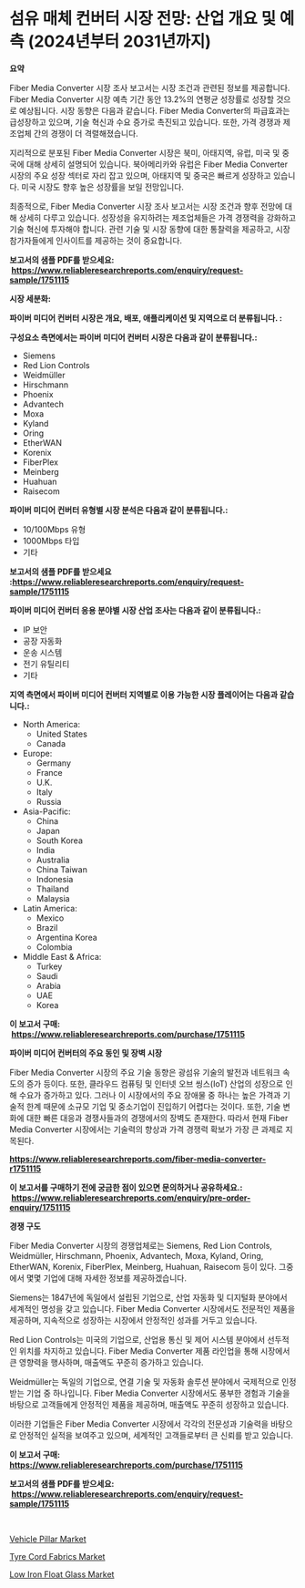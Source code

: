 <p><h1>섬유 매체 컨버터 시장 전망: 산업 개요 및 예측 (2024년부터 2031년까지)</h1></p><p><strong>요약</strong></p>
<p><p>Fiber Media Converter 시장 조사 보고서는 시장 조건과 관련된 정보를 제공합니다. Fiber Media Converter 시장 예측 기간 동안 13.2%의 연평균 성장률로 성장할 것으로 예상됩니다. 시장 동향은 다음과 같습니다. Fiber Media Converter의 파급효과는 급성장하고 있으며, 기술 혁신과 수요 증가로 촉진되고 있습니다. 또한, 가격 경쟁과 제조업체 간의 경쟁이 더 격렬해졌습니다.</p><p>지리적으로 분포된 Fiber Media Converter 시장은 북미, 아태지역, 유럽, 미국 및 중국에 대해 상세히 설명되어 있습니다. 북아메리카와 유럽은 Fiber Media Converter 시장의 주요 성장 섹터로 자리 잡고 있으며, 아태지역 및 중국은 빠르게 성장하고 있습니다. 미국 시장도 향후 높은 성장률을 보일 전망입니다.</p><p>최종적으로, Fiber Media Converter 시장 조사 보고서는 시장 조건과 향후 전망에 대해 상세히 다루고 있습니다. 성장성을 유지하려는 제조업체들은 가격 경쟁력을 강화하고 기술 혁신에 투자해야 합니다. 관련 기술 및 시장 동향에 대한 통찰력을 제공하고, 시장 참가자들에게 인사이트를 제공하는 것이 중요합니다.</p></p>
<p><strong>보고서의 샘플 PDF를 받으세요: &nbsp;<a href="https://www.reliableresearchreports.com/enquiry/request-sample/1751115">https://www.reliableresearchreports.com/enquiry/request-sample/1751115</a></strong></p>
<p><strong>시장 세분화:</strong></p>
<p><strong> 파이버 미디어 컨버터 시장은 개요, 배포, 애플리케이션 및 지역으로 더 분류됩니다. :</strong></p>
<p><strong>구성요소 측면에서는 파이버 미디어 컨버터 시장은 다음과 같이 분류됩니다.:</strong></p>
<p><ul><li>Siemens</li><li>Red Lion Controls</li><li>Weidmüller</li><li>Hirschmann</li><li>Phoenix</li><li>Advantech</li><li>Moxa</li><li>Kyland</li><li>Oring</li><li>EtherWAN</li><li>Korenix</li><li>FiberPlex</li><li>Meinberg</li><li>Huahuan</li><li>Raisecom</li></ul></p>
<p><strong> 파이버 미디어 컨버터 유형별 시장 분석은 다음과 같이 분류됩니다.:</strong></p>
<p><ul><li>10/100Mbps 유형</li><li>1000Mbps 타입</li><li>기타</li></ul></p>
<p><strong>보고서의 샘플 PDF를 받으세요 :<a href="https://www.reliableresearchreports.com/enquiry/request-sample/1751115">https://www.reliableresearchreports.com/enquiry/request-sample/1751115</a></strong></p>
<p><strong> 파이버 미디어 컨버터 응용 분야별 시장 산업 조사는 다음과 같이 분류됩니다.:</strong></p>
<p><ul><li>IP 보안</li><li>공장 자동화</li><li>운송 시스템</li><li>전기 유틸리티</li><li>기타</li></ul></p>
<p><strong>지역 측면에서 파이버 미디어 컨버터 지역별로 이용 가능한 시장 플레이어는 다음과 같습니다.:</strong></p>
<p><ul>
    <li>
        North America:
        <ul>
            <li>United States</li>
            <li>Canada</li>
        </ul>
    </li>
    <li>
        Europe:
        <ul>
            <li>Germany</li>
            <li>France</li>
            <li>U.K.</li>
            <li>Italy</li>
            <li>Russia</li>
        </ul>
    </li>
    <li>
        Asia-Pacific:
        <ul>
            <li>China</li>
            <li>Japan</li>
            <li>South Korea</li>
            <li>India</li>
            <li>Australia</li>
            <li>China Taiwan</li>
            <li>Indonesia</li>
            <li>Thailand</li>
            <li>Malaysia</li>
        </ul>
    </li>
    <li>
        Latin America:
        <ul>
            <li>Mexico</li>
            <li>Brazil</li>
            <li>Argentina Korea</li>
            <li>Colombia</li>
        </ul>
    </li>
    <li>
        Middle East & Africa:
        <ul>
            <li>Turkey</li>
            <li>Saudi</li>
            <li>Arabia</li>
            <li>UAE</li>
            <li>Korea</li>
        </ul>
    </li>
    </ul></p>
<p><strong>이 보고서 구매: &nbsp;<a href="https://www.reliableresearchreports.com/purchase/1751115">https://www.reliableresearchreports.com/purchase/1751115</a></strong></p>
<p><strong>파이버 미디어 컨버터의 주요 동인 및 장벽 시장</strong></p>
<p><p>Fiber Media Converter 시장의 주요 기술 동향은 광섬유 기술의 발전과 네트워크 속도의 증가 등이다. 또한, 클라우드 컴퓨팅 및 인터넷 오브 씽스(IoT) 산업의 성장으로 인해 수요가 증가하고 있다. 그러나 이 시장에서의 주요 장애물 중 하나는 높은 가격과 기술적 한계 때문에 소규모 기업 및 중소기업이 진입하기 어렵다는 것이다. 또한, 기술 변화에 대한 빠른 대응과 경쟁사들과의 경쟁에서의 장벽도 존재한다. 따라서 현재 Fiber Media Converter 시장에서는 기술력의 향상과 가격 경쟁력 확보가 가장 큰 과제로 지목된다.</p></p>
<p><strong><a href="https://www.reliableresearchreports.com/fiber-media-converter-r1751115">https://www.reliableresearchreports.com/fiber-media-converter-r1751115</a></strong></p>
<p><strong>이 보고서를 구매하기 전에 궁금한 점이 있으면 문의하거나 공유하세요.: &nbsp;<a href="https://www.reliableresearchreports.com/enquiry/pre-order-enquiry/1751115">https://www.reliableresearchreports.com/enquiry/pre-order-enquiry/1751115</a></strong></p>
<p><strong>경쟁 구도</strong></p>
<p><p>Fiber Media Converter 시장의 경쟁업체로는 Siemens, Red Lion Controls, Weidmüller, Hirschmann, Phoenix, Advantech, Moxa, Kyland, Oring, EtherWAN, Korenix, FiberPlex, Meinberg, Huahuan, Raisecom 등이 있다. 그중에서 몇몇 기업에 대해 자세한 정보를 제공하겠습니다.</p><p>Siemens는 1847년에 독일에서 설립된 기업으로, 산업 자동화 및 디지털화 분야에서 세계적인 명성을 갖고 있습니다. Fiber Media Converter 시장에서도 전문적인 제품을 제공하며, 지속적으로 성장하는 시장에서 안정적인 성과를 거두고 있습니다.</p><p>Red Lion Controls는 미국의 기업으로, 산업용 통신 및 제어 시스템 분야에서 선두적인 위치를 차지하고 있습니다. Fiber Media Converter 제품 라인업을 통해 시장에서 큰 영향력을 행사하며, 매출액도 꾸준히 증가하고 있습니다.</p><p>Weidmüller는 독일의 기업으로, 연결 기술 및 자동화 솔루션 분야에서 국제적으로 인정받는 기업 중 하나입니다. Fiber Media Converter 시장에서도 풍부한 경험과 기술을 바탕으로 고객들에게 안정적인 제품을 제공하며, 매출액도 꾸준히 성장하고 있습니다.</p><p>이러한 기업들은 Fiber Media Converter 시장에서 각각의 전문성과 기술력을 바탕으로 안정적인 실적을 보여주고 있으며, 세계적인 고객들로부터 큰 신뢰를 받고 있습니다.</p></p>
<p><strong>이 보고서 구매: &nbsp; <a href="https://www.reliableresearchreports.com/purchase/1751115">https://www.reliableresearchreports.com/purchase/1751115</a></strong></p>
<p><strong>보고서의 샘플 PDF를 받으세요: &nbsp;<a href="https://www.reliableresearchreports.com/enquiry/request-sample/1751115">https://www.reliableresearchreports.com/enquiry/request-sample/1751115</a></strong><strong></strong></p>
<p>&nbsp;</p>
<p><p><a href="https://www.linkedin.com/pulse/vehicle-pillar-market-size-share-amp-trends-analysis-report-lnmnc?trackingId=jF%2FIbvZd%2Bbgu3ojwD6l4CQ%3D%3D">Vehicle Pillar Market</a></p><p><a href="https://www.linkedin.com/pulse/tyre-cord-fabrics-market-size-furnishes-valuable-information-epfxc?trackingId=Cu2Q%2BChW60tpMQ0t74zriQ%3D%3D">Tyre Cord Fabrics Market</a></p><p><a href="https://www.linkedin.com/pulse/low-iron-float-glass-market-furnish-information-size-share-dynamics-8642c?trackingId=TIMoZcWhLzeUcgaTxagdwQ%3D%3D">Low Iron Float Glass Market</a></p></p>